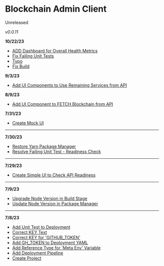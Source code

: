 # Blockchain Admin Client

Unreleased

*v0.0.11*

**10/22/23**

- [ADD Dashboard for Overall Health Metrics](#32)
- [Fix Failing Unit Tests](#34)
- [Typo](#36)
- [Fix Build](#38)

**9/3/23**

- [Add UI Components to Use Remaining Services from API](#29)

**8/9/23**

- [Add UI Component to FETCH Blockchain from API](#27)

**7/31/23**

- [Create Mock UI](#25)

---

**7/30/23**

- [Restore Yarn Package Manager](#23)
- [Resolve Failing Unit Test - Readiness Check](#21)

---

**7/29/23**

- [Create Simple UI to Check API Readiness](#19)

---

**7/9/23**

- [Upgrade Node Version in Build Stage](#17)
- [Update Node Version in Package Manager](#15)

---

**7/8/23**

- [Add Unit Test to Deployment](#13)
- [Correct KEY Text](#11)
- [Correct KEY for 'GITHUB_TOKEN'](#9)
- [Add GH_TOKEN to Deployment YAML](#7)
- [Add Reference Type for 'Meta Env' Variable](#5)
- [Add Deployment Pipeline](#3)
- [Create Project](#1)

